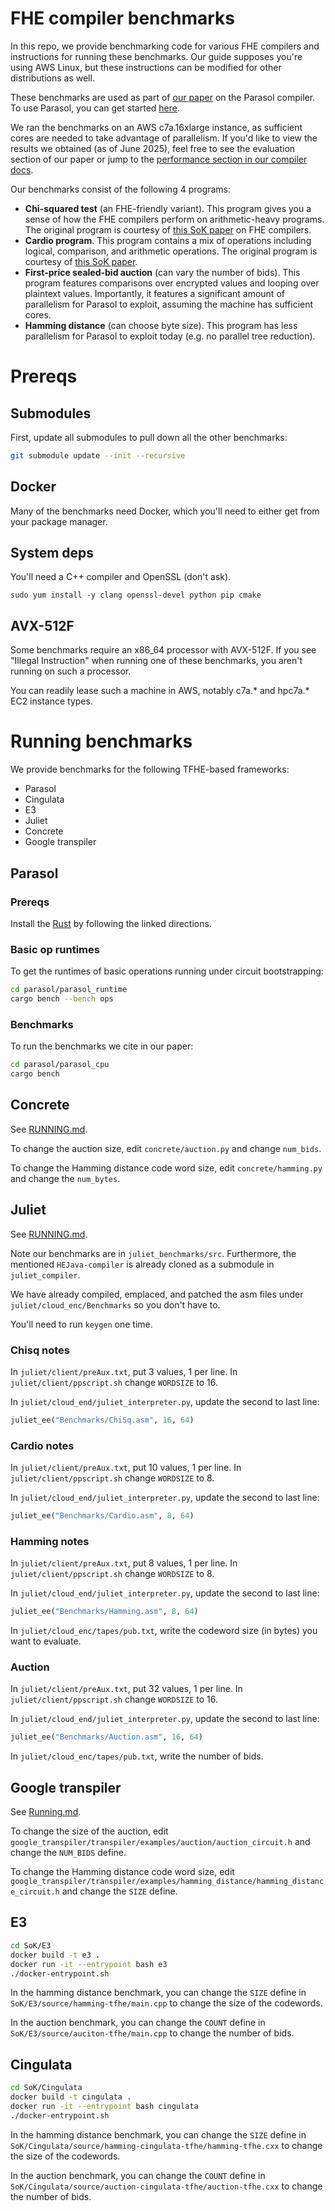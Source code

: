 # FHE compiler benchmarks
In this repo, we provide benchmarking code for various FHE compilers and instructions for running these benchmarks. Our guide supposes you're using AWS Linux, but these instructions can be modified for other distributions as well.

These benchmarks are used as part of [our paper](https://eprint.iacr.org/2025/1144.pdf) on the Parasol compiler. To use Parasol, you can get started [here](https://docs.sunscreen.tech/install.html). 

We ran the benchmarks on an AWS c7a.16xlarge instance, as sufficient cores are needed to take advantage of parallelism. If you'd like to view the results we obtained (as of June 2025), feel free to see the evaluation section of our paper or jump to the [performance section in our compiler docs](https://docs.sunscreen.tech/perf.html).

Our benchmarks consist of the following 4 programs:
- **Chi-squared test** (an FHE-friendly variant). This program gives you a sense of how the FHE compilers perform on arithmetic-heavy programs. The original program is courtesy of [this SoK paper](https://arxiv.org/abs/2101.07078) on FHE compilers.
- **Cardio program**. This program contains a mix of operations including logical, comparison, and arithmetic operations. The original program is courtesy of [this SoK paper](https://arxiv.org/abs/2101.07078). 
- **First-price sealed-bid auction** (can vary the number of bids). This program features comparisons over encrypted values and looping over plaintext values. Importantly, it features a significant amount of parallelism for Parasol to exploit, assuming the machine has sufficient cores.
- **Hamming distance** (can choose byte size). This program has less parallelism for Parasol to exploit today (e.g. no parallel tree reduction). 

# Prereqs
## Submodules
First, update all submodules to pull down all the other benchmarks:
```bash
git submodule update --init --recursive
```

## Docker
Many of the benchmarks need Docker, which you'll need to either get from your package
manager.

## System deps
You'll need a C++ compiler and OpenSSL (don't ask).

```
sudo yum install -y clang openssl-devel python pip cmake
```

## AVX-512F
Some benchmarks require an x86_64 processor with AVX-512F. If you see "Illegal Instruction" when running one of these benchmarks, you aren't running on such a processor.

You can readily lease such a machine in AWS, notably c7a.* and hpc7a.* EC2 instance types.

# Running benchmarks
We provide benchmarks for the following TFHE-based frameworks:
* Parasol
* Cingulata
* E3
* Juliet
* Concrete
* Google transpiler

## Parasol
### Prereqs
Install the [Rust](https://rustup.rs/) by following the linked directions.

### Basic op runtimes
To get the runtimes of basic operations running under circuit bootstrapping:

```bash
cd parasol/parasol_runtime
cargo bench --bench ops
```

### Benchmarks
To run the benchmarks we cite in our paper:

```bash
cd parasol/parasol_cpu
cargo bench
```

## Concrete
See [RUNNING.md](https://github.com/Sunscreen-tech/concrete-chisq/blob/main/RUNNING.md).

To change the auction size, edit `concrete/auction.py` and change `num_bids`.

To change the Hamming distance code word size, edit `concrete/hamming.py` and change the `num_bytes`.

## Juliet
See [RUNNING.md](https://github.com/Sunscreen-tech/Juliet/blob/sunscreen_bench/RUNNING.md).

Note our benchmarks are in `juliet_benchmarks/src`.
Furthermore, the mentioned `HEJava-compiler` is already cloned as a submodule in `juliet_compiler`.

We have already compiled, emplaced, and patched the asm files under `juliet/cloud_enc/Benchmarks` so you don't have to.

You'll need to run `keygen` one time.

### Chisq notes
In `juliet/client/preAux.txt`, put 3 values, 1 per line.
In `juliet/client/ppscript.sh` change `WORDSIZE` to 16.

In `juliet/cloud_end/juliet_interpreter.py`, update the second to last line:

```python
juliet_ee("Benchmarks/ChiSq.asm", 16, 64)
```

### Cardio notes
In `juliet/client/preAux.txt`, put 10 values, 1 per line.
In `juliet/client/ppscript.sh` change `WORDSIZE` to 8.

In `juliet/cloud_end/juliet_interpreter.py`, update the second to last line:

```python
juliet_ee("Benchmarks/Cardio.asm", 8, 64)
```

### Hamming notes
In `juliet/client/preAux.txt`, put 8 values, 1 per line.
In `juliet/client/ppscript.sh` change `WORDSIZE` to 8.

In `juliet/cloud_end/juliet_interpreter.py`, update the second to last line:

```python
juliet_ee("Benchmarks/Hamming.asm", 8, 64)
```

In `juliet/cloud_enc/tapes/pub.txt`, write the codeword size (in bytes) you want to evaluate.

### Auction
In `juliet/client/preAux.txt`, put 32 values, 1 per line.
In `juliet/client/ppscript.sh` change `WORDSIZE` to 16.

In `juliet/cloud_end/juliet_interpreter.py`, update the second to last line:

```python
juliet_ee("Benchmarks/Auction.asm", 16, 64)
```

In `juliet/cloud_enc/tapes/pub.txt`, write the number of bids.

## Google transpiler
See [Running.md](https://github.com/rickwebiii/fully-homomorphic-encryption/blob/main/RUNNING.md).

To change the size of the auction, edit `google_transpiler/transpiler/examples/auction/auction_circuit.h` and change the `NUM_BIDS` define.

To change the Hamming distance code word size, edit `google_transpiler/transpiler/examples/hamming_distance/hamming_distance_circuit.h` and change the `SIZE` define.

## E3
```bash
cd SoK/E3
docker build -t e3 .
docker run -it --entrypoint bash e3
./docker-entrypoint.sh
```

In the hamming distance benchmark, you can change the `SIZE` define in `SoK/E3/source/hamming-tfhe/main.cpp` to change the size of the codewords.

In the auction benchmark, you can change the `COUNT` define in `SoK/E3/source/auciton-tfhe/main.cpp` to change the number of bids.

## Cingulata
```bash
cd SoK/Cingulata
docker build -t cingulata .
docker run -it --entrypoint bash cingulata
./docker-entrypoint.sh
```

In the hamming distance benchmark, you can change the `SIZE` define in `SoK/Cingulata/source/hamming-cingulata-tfhe/hamming-tfhe.cxx` to change the size of the codewords.

In the auction benchmark, you can change the `COUNT` define in `SoK/Cingulata/source/auction-cingulata-tfhe/auction-tfhe.cxx` to change the number of bids.
